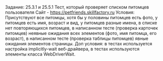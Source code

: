 Задание: 25.3.1 и 25.5.1 
Тест, который проверяет списком питомцев пользователя 
Сайт - https://petfriends.skillfactory.ru
Условия: Присутствуют все питомцы, хотя бы у половины питомцев есть фото, у питомцев есть имя, возраст и вид, у питомцев разные имена, в списке нет повторяющихся питомцев, в написанном тесте (проверка карточек питомцев) неявные ожидания всех элементов (фото, имя питомца, его возраст), в написанном тесте (проверка таблицы питомцев) явные ожидания элементов страницы.
Доп условия: в тестах используется настройка implicitly-wait веб-драйвера, в тестах используются элементы класса WebDriverWait.
